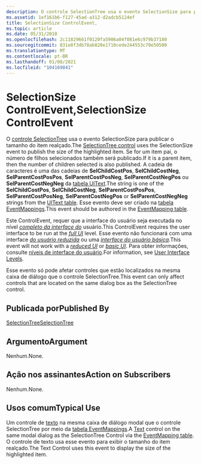```yaml
---
description: O controle SelectionTree usa o evento SelectionSize para publicar o tamanho do item realçado.
ms.assetid: 1ef161b6-f127-45ad-a312-d2adcb5124ef
title: SelectionSize ControlEvent,
ms.topic: article
ms.date: 05/31/2018
ms.openlocfilehash: 2c11829661f0120fa5906a04f081e6c979b37180
ms.sourcegitcommit: 831e8f3db78ab820e1710cede244553c70e50500
ms.translationtype: MT
ms.contentlocale: pt-BR
ms.lasthandoff: 01/08/2021
ms.locfileid: "104169841"
---
```

# <a name="selectionsize-controlevent"></a><span data-ttu-id="e4680-103">SelectionSize ControlEvent,</span><span class="sxs-lookup"><span data-stu-id="e4680-103">SelectionSize ControlEvent</span></span>

<span data-ttu-id="e4680-104">O [controle SelectionTree](selectiontree-control.md) usa o evento SelectionSize para publicar o tamanho do item realçado.</span><span class="sxs-lookup"><span data-stu-id="e4680-104">The [SelectionTree control](selectiontree-control.md) uses the SelectionSize event to publish the size of the highlighted item.</span></span> <span data-ttu-id="e4680-105">Se for um item pai, o número de filhos selecionados também será publicado.</span><span class="sxs-lookup"><span data-stu-id="e4680-105">If it is a parent item, then the number of children selected is also published.</span></span> <span data-ttu-id="e4680-106">A cadeia de caracteres é uma das cadeias de **SelChildCostPos**, **SelChildCostNeg**, **SelParentCostPosPos**, **SelParentCostPosNeg**, **SelParentCostNegPos** ou **SelParentCostNegNeg** da [tabela UIText](uitext-table.md).</span><span class="sxs-lookup"><span data-stu-id="e4680-106">The string is one of the **SelChildCostPos**, **SelChildCostNeg**, **SelParentCostPosPos**, **SelParentCostPosNeg**, **SelParentCostNegPos** or **SelParentCostNegNeg** strings from the [UIText table](uitext-table.md).</span></span> <span data-ttu-id="e4680-107">Esse evento deve ser criado na [tabela EventMappings](eventmapping-table.md).</span><span class="sxs-lookup"><span data-stu-id="e4680-107">This event should be authored in the [EventMapping table](eventmapping-table.md).</span></span>

<span data-ttu-id="e4680-108">Este ControlEvent, requer que a interface do usuário seja executada no nível [*completo da interface do*](f-gly.md) usuário.</span><span class="sxs-lookup"><span data-stu-id="e4680-108">This ControlEvent requires the user interface to be run at the [*full UI*](f-gly.md) level.</span></span> <span data-ttu-id="e4680-109">Esse evento não funcionará com uma interface [*do usuário reduzida*](r-gly.md) ou uma [*interface do usuário básica*](b-gly.md).</span><span class="sxs-lookup"><span data-stu-id="e4680-109">This event will not work with a [*reduced UI*](r-gly.md) or [*basic UI*](b-gly.md).</span></span> <span data-ttu-id="e4680-110">Para obter informações, consulte [níveis de interface do usuário](user-interface-levels.md).</span><span class="sxs-lookup"><span data-stu-id="e4680-110">For information, see [User Interface Levels](user-interface-levels.md).</span></span>

<span data-ttu-id="e4680-111">Esse evento só pode afetar controles que estão localizados na mesma caixa de diálogo que o controle SelectionTree.</span><span class="sxs-lookup"><span data-stu-id="e4680-111">This event can only affect controls that are located on the same dialog box as the SelectionTree control.</span></span>

## <a name="published-by"></a><span data-ttu-id="e4680-112">Publicada por</span><span class="sxs-lookup"><span data-stu-id="e4680-112">Published By</span></span>

[<span data-ttu-id="e4680-113">SelectionTree</span><span class="sxs-lookup"><span data-stu-id="e4680-113">SelectionTree</span></span>](selectiontree-control.md)

## <a name="argument"></a><span data-ttu-id="e4680-114">Argumento</span><span class="sxs-lookup"><span data-stu-id="e4680-114">Argument</span></span>

<span data-ttu-id="e4680-115">Nenhum.</span><span class="sxs-lookup"><span data-stu-id="e4680-115">None.</span></span>

## <a name="action-on-subscribers"></a><span data-ttu-id="e4680-116">Ação nos assinantes</span><span class="sxs-lookup"><span data-stu-id="e4680-116">Action on Subscribers</span></span>

<span data-ttu-id="e4680-117">Nenhum.</span><span class="sxs-lookup"><span data-stu-id="e4680-117">None.</span></span>

## <a name="typical-use"></a><span data-ttu-id="e4680-118">Usos comum</span><span class="sxs-lookup"><span data-stu-id="e4680-118">Typical Use</span></span>

<span data-ttu-id="e4680-119">Um controle de [texto](text-control.md) na mesma caixa de diálogo modal que o controle SelectionTree por meio da [tabela EventMappings](eventmapping-table.md).</span><span class="sxs-lookup"><span data-stu-id="e4680-119">A [Text](text-control.md) control on the same modal dialog as the SelectionTree Control via the [EventMapping table](eventmapping-table.md).</span></span> <span data-ttu-id="e4680-120">O controle de texto usa esse evento para exibir o tamanho do item realçado.</span><span class="sxs-lookup"><span data-stu-id="e4680-120">The Text Control uses this event to display the size of the highlighted item.</span></span>

 

 



